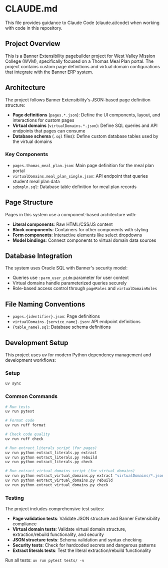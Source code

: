 # CLAUDE.md

This file provides guidance to Claude Code (claude.ai/code) when working with code in this repository.

## Project Overview

This is a Banner Extensibility pagebuilder project for West Valley Mission College (WVM), specifically focused on a Thomas Meal Plan portal. The project contains custom page definitions and virtual domain configurations that integrate with the Banner ERP system.

## Architecture

The project follows Banner Extensibility's JSON-based page definition structure:

- **Page definitions** (`pages.*.json`): Define the UI components, layout, and interactions for custom pages
- **Virtual domains** (`virtualDomains.*.json`): Define SQL queries and API endpoints that pages can consume
- **Database schema** (`.sql` files): Define custom database tables used by the virtual domains

### Key Components

- `pages.thomas_meal_plan.json`: Main page definition for the meal plan portal
- `virtualDomains.meal_plan_single.json`: API endpoint that queries student meal plan data
- `szbmpln.sql`: Database table definition for meal plan records

## Page Structure

Pages in this system use a component-based architecture with:

- **Literal components**: Raw HTML/CSS/JS content
- **Block components**: Containers for other components with styling
- **Form components**: Interactive elements like select dropdowns
- **Model bindings**: Connect components to virtual domain data sources

## Database Integration

The system uses Oracle SQL with Banner's security model:
- Queries use `:parm_user_pidm` parameter for user context
- Virtual domains handle parameterized queries securely
- Role-based access control through `pageRoles` and `virtualDomainRoles`

## File Naming Conventions

- `pages.{identifier}.json`: Page definitions
- `virtualDomains.{service_name}.json`: API endpoint definitions
- `{table_name}.sql`: Database schema definitions

## Development Setup

This project uses uv for modern Python dependency management and development workflows:

### Setup
```bash
uv sync
```

### Common Commands
```bash
# Run tests
uv run pytest

# Format code
uv run ruff format

# Check code quality
uv run ruff check

# Run extract_literals script (for pages)
uv run python extract_literals.py extract
uv run python extract_literals.py rebuild
uv run python extract_literals.py check

# Run extract_virtual_domains script (for virtual domains)
uv run python extract_virtual_domains.py extract "virtualDomains/*.json"
uv run python extract_virtual_domains.py rebuild
uv run python extract_virtual_domains.py check
```

### Testing
The project includes comprehensive test suites:
- **Page validation tests**: Validate JSON structure and Banner Extensibility compliance
- **Virtual domain tests**: Validate virtual domain structure, extraction/rebuild functionality, and security
- **JSON structure tests**: Schema validation and syntax checking
- **Security tests**: Check for hardcoded secrets and dangerous patterns
- **Extract literals tests**: Test the literal extraction/rebuild functionality

Run all tests: `uv run pytest tests/ -v`